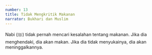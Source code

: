 ```yaml
---
number: 13
title: Tidak Mengkritik Makanan
narrator: Bukhari dan Muslim
---
```


Nabi (ﷺ) tidak pernah mencari kesalahan tentang makanan. Jika dia menghendaki, dia akan makan. Jika dia tidak menyukainya, dia akan meninggalkannya.
